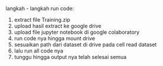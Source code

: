 langkah - langkah run code:
1. extract file Training.zip
2. upload hasil extract ke google drive
3. upload file jupyter notebook di google colaboratory
4. run code nya hingga mount drive 
5. sesuaikan path dari dataset di drive pada cell read dataset
6. lalu run all code nya
7. tunggu hingga output nya telah selesai semua
